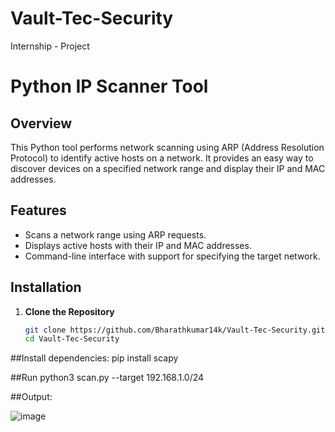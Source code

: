 # Vault-Tec-Security
 Internship - Project
# Python IP Scanner Tool

## Overview

This Python tool performs network scanning using ARP (Address Resolution Protocol) to identify active hosts on a network. It provides an easy way to discover devices on a specified network range and display their IP and MAC addresses.

## Features

- Scans a network range using ARP requests.
- Displays active hosts with their IP and MAC addresses.
- Command-line interface with support for specifying the target network.

## Installation

1. **Clone the Repository**

   ```bash
   git clone https://github.com/Bharathkumar14k/Vault-Tec-Security.git
   cd Vault-Tec-Security
 ##Install dependencies:
 pip install scapy

##Run
python3 scan.py --target 192.168.1.0/24

##Output:

![image](https://github.com/user-attachments/assets/5d79a111-5cca-4115-b648-01011bb3dded)


